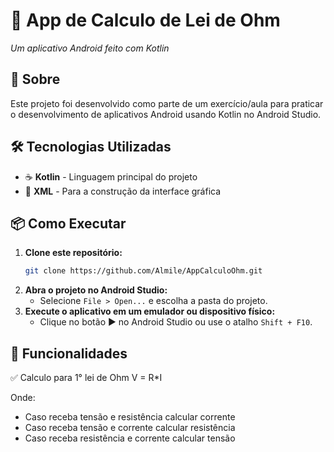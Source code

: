 # 📱 App de Calculo de Lei de Ohm
_Um aplicativo Android feito com Kotlin_  

## 🚀 Sobre  
Este projeto foi desenvolvido como parte de um exercício/aula para praticar o desenvolvimento de aplicativos Android usando Kotlin no Android Studio.  

## 🛠️ Tecnologias Utilizadas  
- ☕ **Kotlin** - Linguagem principal do projeto  
- 🎨 **XML** - Para a construção da interface gráfica  

## 📦 Como Executar  

1. **Clone este repositório:**  
   ```bash
   git clone https://github.com/Almile/AppCalculoOhm.git
   ```
2. **Abra o projeto no Android Studio:**  
   - Selecione `File > Open...` e escolha a pasta do projeto.  
3. **Execute o aplicativo em um emulador ou dispositivo físico:**  
   - Clique no botão ▶️ no Android Studio ou use o atalho `Shift + F10`.  

## 📝 Funcionalidades  
✅ Calculo para 1° lei de Ohm V = R*I

Onde: 
-   Caso receba tensão e resistência calcular corrente
-   Caso receba tensão e corrente calcular resistência
-   Caso receba resistência e corrente calcular tensão 
